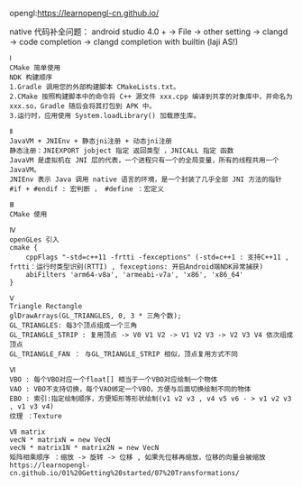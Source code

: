 opengl:https://learnopengl-cn.github.io/

native 代码补全问题： android studio 4.0 + -> File -> other setting -> clangd -> code completion -> clangd completion with builtin (laji AS!)

```
Ⅰ 
CMake 简单使用
NDK 构建顺序
1.Gradle 调用您的外部构建脚本 CMakeLists.txt。
2.CMake 按照构建脚本中的命令将 C++ 源文件 xxx.cpp 编译到共享的对象库中，并命名为 xxx.so，Gradle 随后会将其打包到 APK 中。
3.运行时，应用使用 System.loadLibrary() 加载原生库。
```

```
Ⅱ 
JavaVM + JNIEnv + 静态jni注册 + 动态jni注册
静态注册：JNIEXPORT jobject 指定 返回类型 ，JNICALL 指定 函数
JavaVM 是虚拟机在 JNI 层的代表，一个进程只有一个的全局变量，所有的线程共用一个 JavaVM。
JNIEnv 表示 Java 调用 native 语言的环境，是一个封装了几乎全部 JNI 方法的指针
#if + #endif : 宏判断 ， #define ：宏定义
```

```
Ⅲ 
CMake 使用
```

```
Ⅳ 
openGLes 引入
cmake {
    cppFlags "-std=c++11 -frtti -fexceptions" (-std=c++1 : 支持C++11 , frtti：运行时类型识别(RTTI) , fexceptions: 开启Android端NDK异常捕获)
    abiFilters 'arm64-v8a', 'armeabi-v7a', 'x86', 'x86_64'
}
```

```
Ⅴ 
Triangle Rectangle
glDrawArrays(GL_TRIANGLES, 0, 3 * 三角个数);
GL_TRIANGLES: 每3个顶点组成一个三角
GL_TRIANGLE_STRIP : 复用顶点 -> V0 V1 V2 -> V1 V2 V3 -> V2 V3 V4 依次组成顶点
GL_TRIANGLE_FAN ： 与GL_TRIANGLE_STRIP 相似，顶点复用方式不同
```

```
Ⅵ 
VBO : 每个VBO对应一个float[] 相当于一个VBO对应绘制一个物体
VAO : VBO不支持切换，每个VAO绑定一个VBO，方便与后面切换绘制不同的物体
EBO : 索引:指定绘制顺序，方便矩形等形状绘制(v1 v2 v3 , v4 v5 v6 - > v1 v2 v3 , v1 v3 v4)
纹理 ：Texture
```

```
Ⅶ matrix
vecN * matrixN = new VecN
vecN * matrix1N * matrix2N = new VecN
矩阵相乘顺序 ：缩放 -> 旋转 -> 位移 , 如果先位移再缩放，位移的向量会被缩放
https://learnopengl-cn.github.io/01%20Getting%20started/07%20Transformations/
```